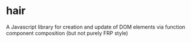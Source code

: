 # hair
A Javascript library for creation and update of DOM elements via function component composition (but not purely FRP style)
